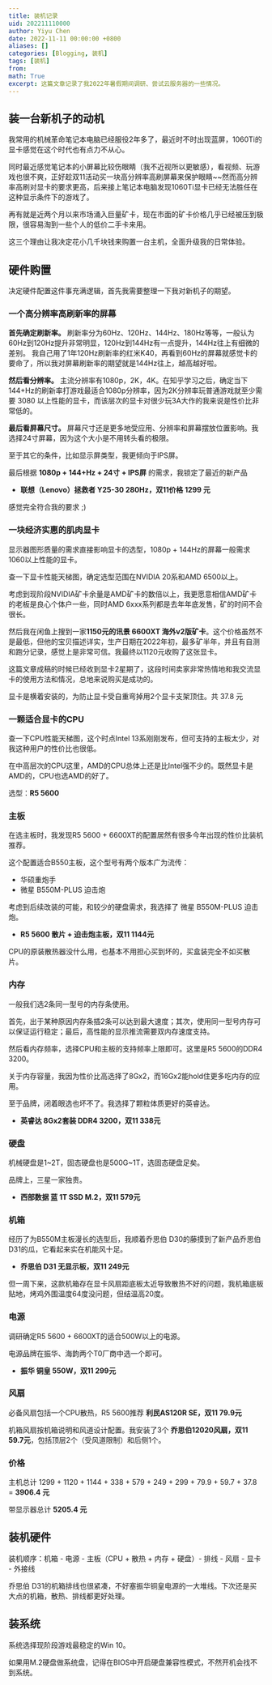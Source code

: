 ```yaml
---
title: 装机记录
uid: 202211110000
author: Yiyu Chen
date: 2022-11-11 00:00:00 +0800
aliases: []
categories: [Blogging, 装机]
tags: [装机]
from: 
math: True
excerpt: 这篇文章记录了我2022年暑假期间调研、尝试云服务器的一些情况。 
---
```

## 装一台新机子的动机
我常用的机械革命笔记本电脑已经服役2年多了，最近时不时出现蓝屏，1060Ti的显卡感觉在这个时代也有点力不从心。

同时最近感觉笔记本的小屏幕比较伤眼睛（我不近视所以更敏感），看视频、玩游戏也很不爽，正好趁双11活动买一块高分辨率高刷屏幕来保护眼睛~~然而高分辨率高刷对显卡的要求更高，后来接上笔记本电脑发现1060Ti显卡已经无法胜任在这种显示条件下的游戏了。

再有就是近两个月以来市场涌入巨量矿卡，现在市面的矿卡价格几乎已经被压到极限，很容易淘到一些个人的低价二手卡来用。

这三个理由让我决定花小几千块钱来购置一台主机，全面升级我的日常体验。

## 硬件购置
决定硬件配置这件事充满逻辑，首先我需要整理一下我对新机子的期望。

### 一个高分辨率高刷新率的屏幕
**首先确定刷新率。**
刷新率分为60Hz、120Hz、144Hz、180Hz等等，一般认为60Hz到120Hz提升非常明显，120Hz到144Hz有一点提升，144Hz往上有细微的差别。
我自己用了1年120Hz刷新率的红米K40，再看到60Hz的屏幕就感觉卡的要命了，所以我对屏幕刷新率的期望就是144Hz往上，越高越好啦。

**然后看分辨率。**
主流分辨率有1080p，2K，4K。在知乎学习之后，确定当下144+Hz的刷新率打游戏最适合1080p分辨率，因为2K分辨率玩普通游戏就至少需要 3080 以上性能的显卡，而该层次的显卡对很少玩3A大作的我来说是性价比非常低的。

**最后看屏幕尺寸。**
屏幕尺寸还是更多地受应用、分辨率和屏幕摆放位置影响。我选择24寸屏幕，因为这个大小是不用转头看的极限。

至于其它的条件，比如显示屏类型，我更倾向于IPS屏。

最后根据 **1080p + 144+Hz + 24寸 + IPS屏** 的需求，我锁定了最近的新产品

- **联想（Lenovo）拯救者 Y25-30 280Hz，双11价格 1299 元**

感觉完全符合我的要求 ;)

### 一块经济实惠的肌肉显卡
显示器图形质量的需求直接影响显卡的选型，1080p + 144Hz的屏幕一般需求1060以上性能的显卡。

查一下显卡性能天梯图，确定选型范围在NVIDIA 20系和AMD 6500以上。

考虑到现阶段NVIDIA矿卡余量是AMD矿卡的数倍以上，我更愿意相信AMD矿卡的老板是良心个体户一些，同时AMD 6xxx系列都是去年年底发售，矿的时间不会很长。

然后我在闲鱼上搜到一家**1150元的讯景 6600XT 海外v2版矿卡**。这个价格虽然不是最低，但他的宝贝描述详实，生产日期在2022年初，最多矿半年，并且有自测和跑分记录，感觉上是非常可信。我最终以1120元收购了这张显卡。

这篇文章成稿的时候已经收到显卡2星期了，这段时间卖家非常热情地和我交流显卡的使用方法和情况，总地来说购买是成功的。

显卡是横着安装的，为防止显卡受自重弯掉用2个显卡支架顶住。共 37.8 元

### 一颗适合显卡的CPU
查一下CPU性能天梯图，这个时点Intel 13系刚刚发布，但可支持的主板太少，对我这种用户的性价比也很低。

在中高层次的CPU这里，AMD的CPU总体上还是比Intel强不少的。既然显卡是AMD的，CPU也选AMD的好了。

选型：**R5 5600**

### 主板
在选主板时，我发现R5 5600 + 6600XT的配置居然有很多今年出现的性价比装机推荐。

这个配置适合B550主板，这个型号有两个版本广为流传：

- 华硕重炮手
- 微星 B550M-PLUS 迫击炮

考虑到后续改装的可能，和较少的硬盘需求，我选择了 微星 B550M-PLUS 迫击炮。

- **R5 5600 散片 + 迫击炮主板，双11 1144元**

CPU的原装散热器没什么用，也基本不用担心买到坏的，买盒装完全不如买散片。

### 内存
一般我们选2条同一型号的内存条使用。

首先，出于某种原因内存条插2条可以达到最大速度；其次，使用同一型号内存可以保证运行稳定；最后，高性能的显示推流需要双内存速度支持。

然后看内存频率，选择CPU和主板的支持频率上限即可。这里是R5 5600的DDR4 3200。

关于内存容量，我因为性价比高选择了8Gx2，而16Gx2能hold住更多吃内存的应用。

至于品牌，闭着眼选也坏不了。我选择了颗粒体质更好的英睿达。

- **英睿达 8Gx2套装 DDR4 3200，双11 338元**

### 硬盘
机械硬盘是1~2T，固态硬盘也是500G~1T，选固态硬盘足矣。

品牌上，三星一家独贵。

- **西部数据 蓝 1T SSD M.2，双11 579元**

### 机箱
经历了为B550M主板漫长的选型后，我顺着乔思伯 D30的藤摸到了新产品乔思伯 D31的瓜，它看起来实在机能风十足。

- **乔思伯 D31 无显示板，双11 249元**

但一周下来，这款机箱存在显卡风扇距底板太近导致散热不好的问题，我机箱底板贴地，烤鸡外围温度64度没问题，但结温高20度。

### 电源
调研确定R5 5600 + 6600XT的适合500W以上的电源。

电源品牌在振华、海韵两个T0厂商中选一个即可。

- **振华 铜皇 550W，双11 299元**

### 风扇
必备风扇包括一个CPU散热，R5 5600推荐 **利民AS120R SE，双11 79.9元**

机箱风扇按机箱说明和风道设计配置。我安装了3个 **乔思伯12020风扇，双11 59.7元**，包括顶层2个（受风道限制）和后侧1个。

### 价格
主机总计 1299 + 1120 + 1144 + 338 + 579 + 249 + 299 + 79.9 + 59.7 + 37.8 = **3906.4 元**

带显示器总计 **5205.4 元**

## 装机硬件
装机顺序：机箱 - 电源 - 主板（CPU + 散热 + 内存 + 硬盘）- 排线 - 风扇 - 显卡 - 外接线

乔思伯 D31的机箱排线也很紧凑，不好塞振华铜皇电源的一大堆线。下次还是买大点的机箱，散热、排线都更好处理。

## 装系统
系统选择现阶段游戏最稳定的Win 10。

如果用M.2硬盘做系统盘，记得在BIOS中开启硬盘兼容性模式，不然开机会找不到系统。
